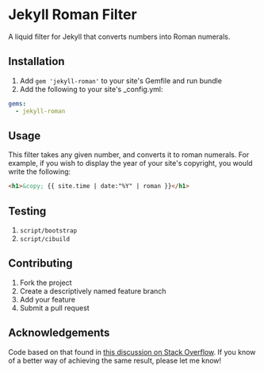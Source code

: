 Jekyll Roman Filter
===================

A liquid filter for Jekyll that converts numbers into Roman numerals.

## Installation

1. Add `gem 'jekyll-roman'` to your site's Gemfile and run bundle
2. Add the following to your site's _config.yml:

```yml
gems:
  - jekyll-roman
```

## Usage

This filter takes any given number, and converts it to roman numerals. For example, if you wish to display the year of your site's copyright, you would write the following:

```html
<h1>&copy; {{ site.time | date:"%Y" | roman }}</h1>
````

## Testing

1. `script/bootstrap`
2. `script/cibuild`

## Contributing

1. Fork the project
2. Create a descriptively named feature branch
3. Add your feature
4. Submit a pull request

## Acknowledgements

Code based on that found in [this discussion on Stack Overflow](http://stackoverflow.com/questions/26092510/roman-numerals-in-ruby). If you know of a better way of achieving the same result, please let me know!
